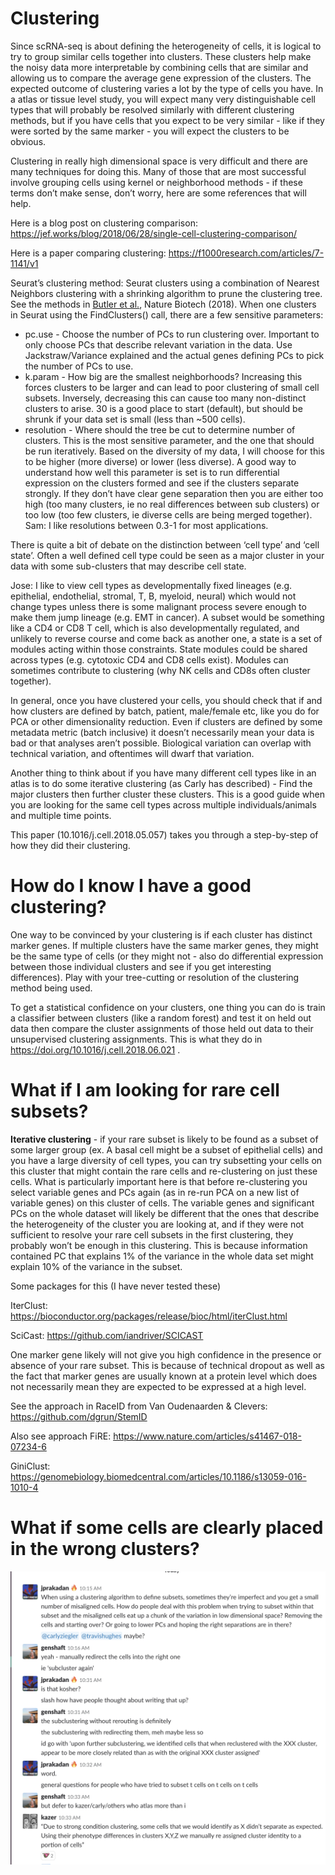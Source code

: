 # Clustering
Since scRNA-seq is about defining the heterogeneity of cells, it is logical to try to group similar cells together into clusters. These clusters help make the noisy data more interpretable by combining cells that are similar and allowing us to compare the average gene expression of the clusters. The expected outcome of clustering varies a lot by the type of cells you have. In a atlas or tissue level study, you will expect many very distinguishable cell types that will probably be resolved similarly with different clustering methods, but if you have cells that you expect to be very similar - like if they were sorted by the same marker - you will expect the clusters to be obvious.

Clustering in really high dimensional space is very difficult and there are many techniques for doing this. Many of those that are most successful involve grouping cells using kernel or neighborhood methods - if these terms don’t make sense, don’t worry, here are some references that will help.

Here is a blog post on clustering comparison: https://jef.works/blog/2018/06/28/single-cell-clustering-comparison/ 

Here is a paper comparing clustering: https://f1000research.com/articles/7-1141/v1

Seurat’s clustering method: Seurat clusters using a combination of Nearest Neighbors clustering with a shrinking algorithm to prune the clustering tree. See the methods in [Butler et al.](https://www.nature.com/articles/nbt.4096), Nature Biotech (2018). When one clusters in Seurat using the FindClusters() call, there are a few sensitive parameters:
* pc.use - Choose the number of PCs to run clustering over. Important to only choose PCs that describe relevant variation in the data. Use Jackstraw/Variance explained and the actual genes defining PCs to pick the number of PCs to use.
* k.param - How big are the smallest neighborhoods? Increasing this forces clusters to be larger and can lead to poor clustering of small cell subsets. Inversely, decreasing this can cause too many non-distinct clusters to arise. 30 is a good place to start (default), but should be shrunk if your data set is small (less than ~500 cells).
* resolution - Where should the tree be cut to determine number of clusters. This is the most sensitive parameter, and the one that should be run iteratively. Based on the diversity of my data, I will choose for this to be higher (more diverse) or lower (less diverse). A good way to understand how well this parameter is set is to run differential expression on the clusters formed and see if the clusters separate strongly. If they don’t have clear gene separation then you are either too high (too many clusters, ie no real differences between sub clusters) or too low (too few clusters, ie diverse cells are being merged together). Sam: I like resolutions between 0.3-1 for most applications.


There is quite a bit of debate on the distinction between ‘cell type’ and ‘cell state’. Often a well defined cell type could be seen as a major cluster in your data with some sub-clusters that may describe cell state.

Jose: I like to view cell types as developmentally fixed lineages (e.g. epithelial, endothelial, stromal, T, B, myeloid, neural) which would not change types unless there is some malignant process severe enough to make them jump lineage (e.g. EMT in cancer). A subset would be something like a CD4 or CD8 T cell, which is also developmentally regulated, and unlikely to reverse course and come back as another one, a state is a set of modules acting within those constraints. State modules could be shared across types (e.g. cytotoxic CD4 and CD8 cells exist). Modules can sometimes contribute to clustering (why NK cells and CD8s often cluster together). 

In general, once you have clustered your cells, you should check that if and how clusters are defined by batch, patient, male/female etc, like you do for PCA or other dimensionality reduction. Even if clusters are defined by some metadata metric (batch inclusive) it doesn’t necessarily mean your data is bad or that analyses aren’t possible. Biological variation can overlap with technical variation, and oftentimes will dwarf that variation.

Another thing to think about if you have many different cell types like in an atlas is to do some iterative clustering (as Carly has described) - Find the major clusters then further cluster these clusters. This is a good guide when you are looking for the same cell types across multiple individuals/animals and multiple time points.

This paper (10.1016/j.cell.2018.05.057) takes you through a step-by-step of how they did their clustering.

# How do I know I have a good clustering?

One way to be convinced by your clustering is if each cluster has distinct marker genes. If multiple clusters have the same marker genes, they might be the same type of cells (or they might not - also do differential expression between those individual clusters and see if you get interesting differences). Play with your tree-cutting or resolution of the clustering method being used.

To get a statistical confidence on your clusters, one thing you can do is train a classifier between clusters (like a random forest) and test it on held out data then compare the cluster assignments of those held out data to their unsupervised clustering assignments. This is what they do in  https://doi.org/10.1016/j.cell.2018.06.021 .

# What if I am looking for rare cell subsets?

**Iterative clustering** - if your rare subset is likely to be found as a subset of some larger group (ex. A basal cell might be a subset of epithelial cells) and you have a large diversity of cell types, you can try subsetting your cells on this cluster that might contain the rare cells and re-clustering on just these cells. What is particularly important here is that before re-clustering you select variable genes and PCs again (as in re-run PCA on a new list of variable genes) on this cluster of cells. The variable genes and significant PCs on the whole dataset will likely be different that the ones that describe the heterogeneity of the cluster you are looking at, and if they were not sufficient to resolve your rare cell subsets in the first clustering, they probably won’t be enough in this clustering. This is because information contained PC that explains 1% of the variance in the whole data set might explain 10% of the variance in the subset.

Some packages for this (I have never tested these)

IterClust: https://bioconductor.org/packages/release/bioc/html/iterClust.html 

SciCast: https://github.com/iandriver/SCICAST 

One marker gene likely will not give you high confidence in the presence or absence of your rare subset. This is because of technical dropout as well as the fact that marker genes are usually known at a protein level which does not necessarily mean they are expected to be expressed at a high level.

See the approach in RaceID from Van Oudenaarden & Clevers: https://github.com/dgrun/StemID

Also see approach FiRE: https://www.nature.com/articles/s41467-018-07234-6 

GiniClust: https://genomebiology.biomedcentral.com/articles/10.1186/s13059-016-1010-4 




# What if some cells are clearly placed in the wrong clusters?

![](imgs/slack_wrong_clusters.png)
